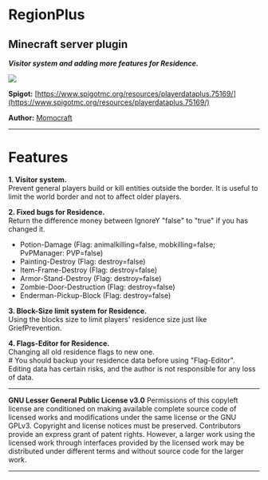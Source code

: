 # RegionPlus
##  Minecraft server plugin
***Visitor system and adding more features for Residence.***

![](https://imgur.com/JtbpNGi.png)

**Spigot:** [https://www.spigotmc.org/resources/playerdataplus.75169/](https://www.spigotmc.org/resources/playerdataplus.75169/)  

**Author:** [Momocraft](https://github.com/momoservertw)
***
# Features​  
**1. Visitor system.**  
Prevent general players build or kill entities outside the border. It is useful to limit the world border and not to affect older players.  
  
**2. Fixed bugs for Residence.**  
Return the difference money between IgnoreY "false" to "true" if you has changed it.  
* Potion-Damage (Flag: animalkilling=false, mobkilling=false; PvPManager: PVP=false)  
* Painting-Destroy (Flag: destroy=false)  
* Item-Frame-Destroy (Flag: destroy=false)  
* Armor-Stand-Destroy (Flag: destroy=false)  
* Zombie-Door-Destruction (Flag: destroy=false)  
* Enderman-Pickup-Block (Flag: destroy=false)  
  
**3. Block-Size limit system for Residence.**  
Using the blocks size to limit players' residence size just like GriefPrevention.  
  
**4. Flags-Editor for Residence.**  
Changing all old residence flags to new one.    
\# You should backup your residence data before using "Flag-Editor".  
Editing data has certain risks, and the author is not responsible for any loss of data.  
   
  
***
**GNU Lesser General Public License v3.0**
Permissions of this copyleft license are conditioned on making available complete source code of licensed works and modifications under the same license or the GNU GPLv3. Copyright and license notices must be preserved. Contributors provide an express grant of patent rights. However, a larger work using the licensed work through interfaces provided by the licensed work may be distributed under different terms and without source code for the larger work.
***
